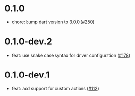 # 0.1.0

- chore: bump dart version to 3.0.0 ([#250](https://github.com/wolfenrain/fluttium/issues/250))

# 0.1.0-dev.2

- feat: use snake case syntax for driver configuration ([#178](https://github.com/wolfenrain/fluttium/issues/178))

# 0.1.0-dev.1

- feat: add support for custom actions ([#112](https://github.com/wolfenrain/fluttium/issues/112))
